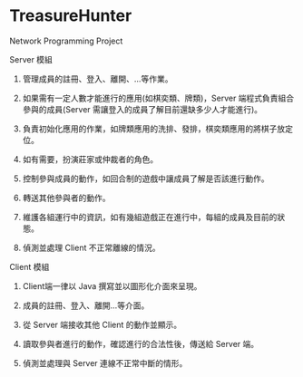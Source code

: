 # TreasureHunter
Network Programming Project

Server 模組
1.  管理成員的註冊、登入、離開、…等作業。

2. 如果需有一定人數才能進行的應用(如棋奕類、牌類)，Server 端程式負責組合參與的成員(Server 需讓登入的成員了解目前還缺多少人才能進行)。

3. 負責初始化應用的作業，如牌類應用的洗排、發排，棋奕類應用的將棋子放定位。

4. 如有需要，扮演莊家或仲裁者的角色。

5. 控制參與成員的動作，如回合制的遊戲中讓成員了解是否該進行動作。

6. 轉送其他參與者的動作。

7. 維護各組運行中的資訊，如有幾組遊戲正在進行中，每組的成員及目前的狀態。

8. 偵測並處理 Client 不正常離線的情況。

Client 模組 
1. Client端一律以 Java 撰寫並以圖形化介面來呈現。

2. 成員的註冊、登入、離開…等介面。

3. 從 Server 端接收其他 Client 的動作並顯示。

4. 讀取參與者進行的動作，確認進行的合法性後，傳送給 Server 端。

5. 偵測並處理與 Server 連線不正常中斷的情形。
